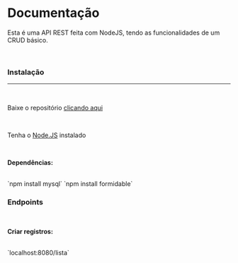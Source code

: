# Documentação  

<p>Esta é uma API REST feita com NodeJS, tendo as funcionalidades de um CRUD básico.</p>
<br>
<h3>Instalação</h3>
<hr>
<br>
<p>Baixe o repositório <a href='https://github.com/Guilherme0112/Curso-Node/archive/refs/heads/main.zip'>clicando aqui</a></p>
<br>
<p>Tenha o <a href='https://nodejs.org/pt/download/package-manager'>Node.JS</a> instalado</p>
<br>
<p><strong>Dependências:</strong></p>
<br>
`npm install mysql`
`npm install formidable`

<h3>Endpoints</h3>
<br>
<p><strong>Criar registros: </strong></p>
<br>
`localhost:8080/lista`
<br>